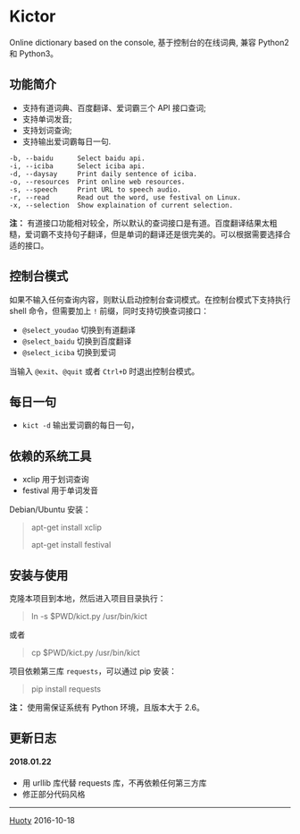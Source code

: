 Kictor
======

Online dictionary based on the console, 基于控制台的在线词典, 兼容 Python2 和 Python3。

## 功能简介

- 支持有道词典、百度翻译、爱词霸三个 API 接口查词;
- 支持单词发音;
- 支持划词查询;
- 支持输出爱词霸每日一句.

```
-b, --baidu      Select baidu api.
-i, --iciba      Select iciba api.
-d, --daysay     Print daily sentence of iciba.
-o, --resources  Print online web resources.
-s, --speech     Print URL to speech audio.
-r, --read       Read out the word, use festival on Linux.
-x, --selection  Show explaination of current selection.
```

**注：** 有道接口功能相对较全，所以默认的查词接口是有道。百度翻译结果太粗糙，爱词霸不支持句子翻译，但是单词的翻译还是很完美的。可以根据需要选择合适的接口。

## 控制台模式

如果不输入任何查询内容，则默认启动控制台查词模式。在控制台模式下支持执行 shell 命令，但需要加上 `!` 前缀，同时支持切换查词接口：

- `@select_youdao` 切换到有道翻译
- `@select_baidu` 切换到百度翻译
- `@select_iciba` 切换到爱词

当输入 `@exit`、`@quit` 或者 `Ctrl+D` 时退出控制台模式。

## 每日一句

- `kict -d` 输出爱词霸的每日一句，

## 依赖的系统工具

- xclip 用于划词查询
- festival 用于单词发音

Debian/Ubuntu 安装：

> apt-get install xclip
>
> apt-get install festival

## 安装与使用

克隆本项目到本地，然后进入项目目录执行：

> ln -s $PWD/kict.py /usr/bin/kict

或者

> cp $PWD/kict.py /usr/bin/kict

项目依赖第三库 `requests`，可以通过 pip 安装：

> pip install requests

**注：** 使用需保证系统有 Python 环境，且版本大于 2.6。

## 更新日志

#### 2018.01.22

- 用 urllib 库代替 requests 库，不再依赖任何第三方库
- 修正部分代码风格

-------------
[Huoty](http://konghy.cn)   2016-10-18
